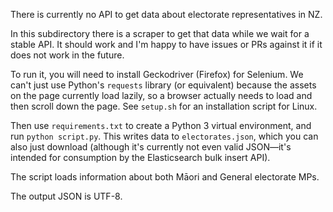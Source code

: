 There is currently no API to get data about electorate representatives in NZ.

In this subdirectory there is a scraper to get that data while we wait for a stable API. It should work and I'm happy to have issues or PRs against it if it does not work in the future.

To run it, you will need to install Geckodriver (Firefox) for Selenium. We can't just use Python's `requests` library (or equivalent) because the assets on the page currently load lazily, so a browser actually needs to load and then scroll down the page. See `setup.sh` for an installation script for Linux.

Then use `requirements.txt` to create a Python 3 virtual environment, and run `python script.py`. This writes data to `electorates.json`, which you can also just download (although it's currently not even valid JSON—it's intended for consumption by the Elasticsearch bulk insert API).

The script loads information about both Māori and General electorate MPs.

The output JSON is UTF-8.
